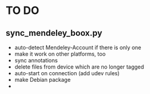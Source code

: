 TO DO
=====

sync_mendeley_boox.py
---------------------
* auto-detect Mendeley-Account if there is only one
* make it work on other platforms, too
* sync annotations
* delete files from device which are no longer tagged
* auto-start on connection (add udev rules)
* make Debian package
* 
